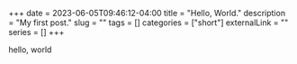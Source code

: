 +++ 
date = 2023-06-05T09:46:12-04:00
title = "Hello, World."
description = "My first post."
slug = ""
tags = []
categories = ["short"]
externalLink = ""
series = []
+++

hello, world
